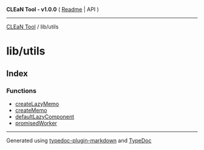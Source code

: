 **CLEaN Tool - v1.0.0** ( [Readme](../../README.md) \| API )

***

[CLEaN Tool](../../modules.md) / lib/utils

# lib/utils

## Index

### Functions

- [createLazyMemo](functions/createLazyMemo.md)
- [createMemo](functions/createMemo.md)
- [defaultLazyComponent](functions/defaultLazyComponent.md)
- [promisedWorker](functions/promisedWorker.md)

***

Generated using [typedoc-plugin-markdown](https://www.npmjs.com/package/typedoc-plugin-markdown) and [TypeDoc](https://typedoc.org/)
